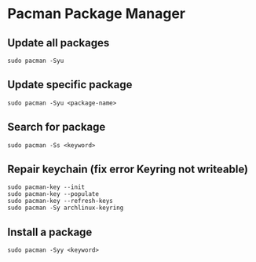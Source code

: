 # Pacman Package Manager

## Update all packages
~~~
sudo pacman -Syu
~~~

## Update specific package
~~~
sudo pacman -Syu <package-name>
~~~

## Search for package
~~~
sudo pacman -Ss <keyword>
~~~

## Repair keychain (fix error Keyring not writeable)
~~~
sudo pacman-key --init
sudo pacman-key --populate
sudo pacman-key --refresh-keys
sudo pacman -Sy archlinux-keyring
~~~

## Install a package
~~~
sudo pacman -Syy <keyword>
~~~
